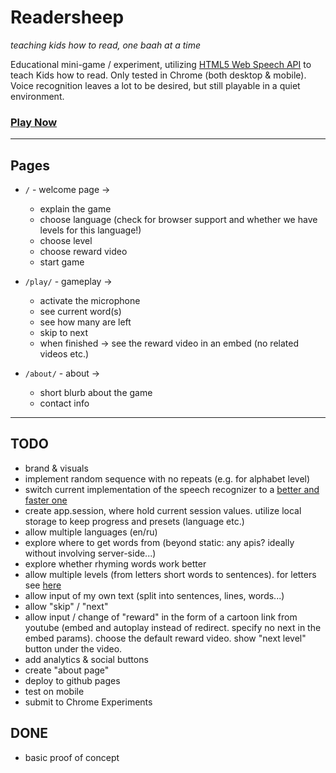 # Readersheep

_teaching kids how to read, one baah at a time_

Educational mini-game / experiment, utilizing [HTML5 Web Speech API](https://developers.google.com/web/updates/2013/01/Voice-Driven-Web-Apps-Introduction-to-the-Web-Speech-API?hl=en) to teach Kids how to read.
Only tested in Chrome (both desktop & mobile).
Voice recognition leaves a lot to be desired, but still playable in a quiet environment.

### [Play Now](http://readersheep.xyz)

----------

## Pages

* `/` - welcome page ->
    * explain the game
    * choose language (check for browser support and whether we have levels for this language!)
    * choose level
    * choose reward video
    * start game

* `/play/` - gameplay ->
    * activate the microphone
    * see current word(s)
    * see how many are left
    * skip to next
    * when finished -> see the reward video in an embed (no related videos etc.)

* `/about/` - about ->
    * short blurb about the game
    * contact info

----------

## TODO

* brand & visuals
* implement random sequence with no repeats (e.g. for alphabet level)
* switch current implementation of the speech recognizer to a [better and faster one](https://developers.google.com/web/updates/2013/01/Voice-Driven-Web-Apps-Introduction-to-the-Web-Speech-API?hl=en)
* create app.session, where hold current session values. utilize local storage to keep progress and presets (language etc.)
* allow multiple languages (en/ru)
* explore where to get words from (beyond static: any apis? ideally without involving server-side...)
* explore whether rhyming words work better
* allow multiple levels (from letters short words to sentences). for letters see [here](http://stackoverflow.com/questions/12449242/recognize-letters-said-by-a-person-using-java)
* allow input of my own text (split into sentences, lines, words...)
* allow "skip" / "next"
* allow input / change of "reward" in the form of a cartoon link from youtube (embed and autoplay instead of redirect. specify no next in the embed params). choose the default reward video. show "next level" button under the video.
* add analytics & social buttons
* create "about page"
* deploy to github pages
* test on mobile
* submit to Chrome Experiments

## DONE

* basic proof of concept
